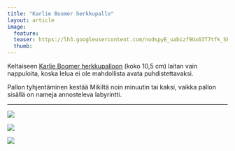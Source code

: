 ```yaml
---
title: "Karlie Boomer herkkupallo"
layout: article
image:
  feature:
  teaser: https://lh3.googleusercontent.com/nodspyE_uabizf9Ux63T7tfk_SFLRDJpBuL9_ICyraI=w245
  thumb:
---
```


Keltaiseen [Karlie Boomer herkkupalloon](http://clk.tradedoubler.com/click?p(210840)a(2526211)g(19927404)url(http://www.zooplus.fi/shop/koirat/lelut/aktivointilelut/aktivointi/141727)) (koko 10,5 cm) laitan vain nappuloita, koska lelua ei ole mahdollista avata puhdistettavaksi.

Pallon tyhjentäminen kestää Mikiltä noin minuutin tai kaksi, vaikka pallon sisällä on nameja annosteleva labyrintti.

---

[![](https://lh3.googleusercontent.com/xCNUtlTQd8x2uP04eOk-DE15-BUSLbX2QL_2Q6YTUII=w800)](https://lh3.googleusercontent.com/xCNUtlTQd8x2uP04eOk-DE15-BUSLbX2QL_2Q6YTUII=s0)

[![](https://lh3.googleusercontent.com/4wV_Ptk0s17fbaC5edIgNik5jt61pB9lwjb2QUvbRKY=w800)](https://lh3.googleusercontent.com/4wV_Ptk0s17fbaC5edIgNik5jt61pB9lwjb2QUvbRKY=s0)

[![](https://lh3.googleusercontent.com/5-aaSoOyQ1kHnKrwKgGDdg9NoiZyAvg53QX7o_aDpQ8=w800)](https://lh3.googleusercontent.com/5-aaSoOyQ1kHnKrwKgGDdg9NoiZyAvg53QX7o_aDpQ8=s0)
